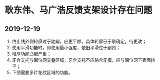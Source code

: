 # 耿东伟、马广浩反馈支架设计存在问题

## 2019-12-19

1. 终止线外侧轮廓过于陡峭，应更平顺。具体轮廓已于耿确定，待更改；
2. 使用平滑功能时，即使用最小强度，依旧平滑过于剧烈；
3. 增厚功能凸起严重；
4. 牙合支托与固位网交叠区域，牙合支托不应贴合牙模，应与固位网下表面持平；
5. 下颌需要多片花纹区域的功能。